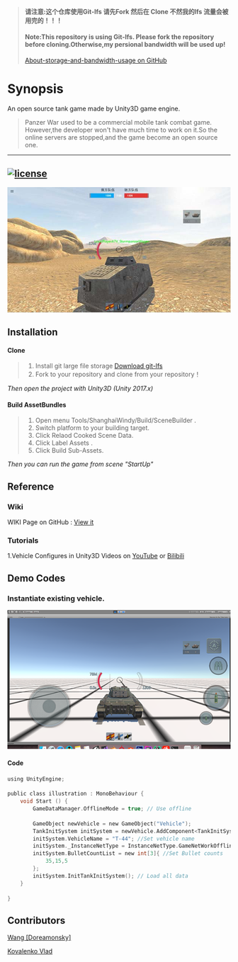 >#### 请注意:这个仓库使用Git-lfs 请先Fork 然后在 Clone 不然我的lfs 流量会被用完的！！！
>#### Note:This repository is using Git-lfs. Please fork the repository before cloning.Otherwise,my persional bandwidth will be used up!
>[About-storage-and-bandwidth-usage on GitHub](https://help.github.com/articles/about-storage-and-bandwidth-usage/)


# Synopsis 
An open source tank game made by Unity3D game engine.

> Panzer War used to be a commercial  mobile tank combat game. However,the developer won't have much time to work on it.So the online servers are stopped,and the game become an open source one.



------------
[![license](http://img.shields.io/badge/license-MIT-blue.svg)]()
------------

 ![GameScreenShot](https://github.com/Doreamonsky/Markdown/blob/master/Screenshot.jpg?raw=true)
 

## Installation 
####  Clone
> 1. Install git large file storage [Download git-lfs](https://git-lfs.github.com)
> 2. Fork to your repository and clone from your repository！

*Then open the project with Unity3D (Unity 2017.x)*
#### Build  AssetBundles
>1. Open menu Tools/ShanghaiWindy/Build/SceneBuilder .
>2. Switch platform to your building target.
>3. Click Relaod Cooked Scene Data.
>4. Click Label Assets .
>5. Click Build Sub-Assets.

*Then you can run the game from scene "StartUp"*

## Reference
### Wiki 
WIKI Page on GitHub : [View it](https://github.com/Doreamonsky/PanzerWar/wiki)
### Tutorials 
1.Vehicle Configures in Unity3D
Videos on [YouTube](https://www.youtube.com/watch?v=DK3lQzjhvtE) or  [Bilibili](https://www.bilibili.com/video/av16666019)

## Demo Codes
### Instantiate existing vehicle.
 ![GameScreenShot](https://github.com/Doreamonsky/Markdown/blob/master/Readme/01.png?raw=true)
#### Code
```C sharp
using UnityEngine;

public class illustration : MonoBehaviour {
	void Start () {
	    GameDataManager.OfflineMode = true; // Use offline
	    
        GameObject newVehicle = new GameObject("Vehicle"); 
        TankInitSystem initSystem = newVehicle.AddComponent<TankInitSystem>(); // Add vehicle init system
        initSystem.VehicleName = "T-44"; //Set vehicle name
        initSystem._InstanceNetType = InstanceNetType.GameNetWorkOffline; // Switch vehicle to offline mode
        initSystem.BulletCountList = new int[3]{ //Set Bullet counts 
            35,15,5
        };
        initSystem.InitTankInitSystem(); // Load all data 
	}

}
```

## Contributors
[Wang [Doreamonsky]](http://vk.com/doreamonsky "Wang [Doreamonsky]")

[Kovalenko Vlad](https://vk.com/iso_slacker_yt "Kovalenko Vlad")
